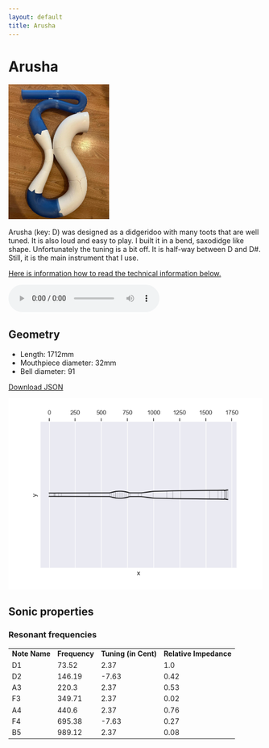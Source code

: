```yaml
---
layout: default
title: Arusha
---
```


# Arusha

<img class="didge_image" src="arusha.jpg" width="200"/>

Arusha (key: D) was designed as a didgeridoo with many toots that are well tuned. It is also loud and easy to play. I built it in a bend, saxodidge like shape. Unfortunately the tuning is a bit off. It is half-way between D and D#. Still, it is the main instrument that I use.

[Here is information how to read the technical information below.](/2025/02/13/how-to-read-outputs-of-didgelab.html)

<audio controls>
    <source src="arusha-short-song.mp3" type="audio/mp3">
    Your browser does not support the audio element.
</audio>

## Geometry

* Length: 1712mm
* Mouthpiece diameter: 32mm
* Bell diameter: 91

[Download JSON](geo.json)


<img src="geo.png" size="200"/>
    
## Sonic properties

### Resonant frequencies

<table class="analysis_table">
<tr class='even'><td><strong>
Note Name</strong></td>
<td><strong>Frequency</strong></td>
<td><strong>Tuning (in Cent)</strong></td>
<td><strong>Relative Impedance</strong>
</td></tr>
<tr><td>
D1</td>
<td>73.52</td>
<td>2.37</td>
<td>1.0
</td></tr>
<tr class="even"><td>
D2</td>
<td>146.19</td>
<td>-7.63</td>
<td>0.42
</td></tr>
<tr><td>
A3</td>
<td>220.3</td>
<td>2.37</td>
<td>0.53
</td></tr>
<tr class="even"><td>
F3</td>
<td>349.71</td>
<td>2.37</td>
<td>0.02
</td></tr>
<tr><td>
A4</td>
<td>440.6</td>
<td>2.37</td>
<td>0.76
</td></tr>
<tr class="even"><td>
F4</td>
<td>695.38</td>
<td>-7.63</td>
<td>0.27
</td></tr>
<tr><td>
B5</td>
<td>989.12</td>
<td>2.37</td>
<td>0.08
</td></tr>

</table>
